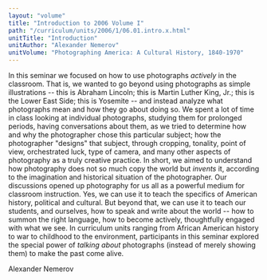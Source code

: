 ```yaml
---
layout: "volume"
title: "Introduction to 2006 Volume I"
path: "/curriculum/units/2006/1/06.01.intro.x.html"
unitTitle: "Introduction"
unitAuthor: "Alexander Nemerov"
unitVolume: "Photographing America: A Cultural History, 1840-1970"
---
```

<body>
<p>
  In this seminar we focused on how to use photographs
  <i>
   actively
  </i>
  in the classroom. That is, we wanted to go beyond using photographs as simple illustrations -- this is Abraham Lincoln; this is Martin Luther King, Jr.; this is the Lower East Side; this is Yosemite -- and instead analyze what photographs mean and how they go about doing so. We spent a lot of time in class looking at individual photographs, studying them for prolonged periods, having conversations about them, as we tried to determine how and why the photographer chose this particular subject; how the photographer "designs" that subject, through cropping, tonality, point of view, orchestrated luck, type of camera, and many other aspects of photography as a truly creative practice. In short, we aimed to understand how photography does not so much copy the world but
  <i>
   invents
  </i>
  it, according to the imagination and historical situation of the photographer. Our discussions opened up photography for us all as a powerful medium for classroom instruction. Yes, we can use it to teach the specifics of American history, political and cultural. But beyond that, we can use it to teach our students, and ourselves, how to speak and write about the world -- how to summon the right language, how to become actively, thoughtfully engaged with what we see. In curriculum units ranging from African American history to war to childhood to the environment, participants in this seminar explored the special power of
  <i>
   talking about
  </i>
  photographs (instead of merely showing them) to make the past come alive.
 </p>
<p>
  Alexander Nemerov
 </p>

</body>